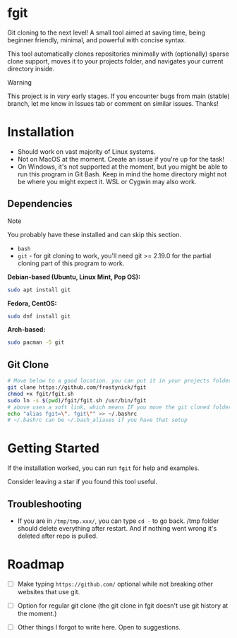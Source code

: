 
# fgit

Git cloning to the next level! A small tool aimed at saving time, being beginner friendly, minimal, and powerful with concise syntax.

This tool automatically clones repositories minimally with (optionally) sparse clone support, moves it to your projects folder, and navigates your current directory inside.

> [!WARNING]  
> This project is in *very* early stages. If you encounter bugs from main (stable) branch, let me know in Issues tab or comment on similar issues. Thanks!

# Installation

- Should work on vast majority of Linux systems.
- Not on MacOS at the moment. Create an issue if you're up for the task!
- On Windows, it's not supported at the moment, but you might be able to run this program in Git Bash. Keep in mind the home directory might not be where you might expect it. WSL or Cygwin may also work.

## Dependencies

> [!NOTE]  
> You probably have these installed and can skip this section.

- `bash`
- `git` - for git cloning to work, you'll need git >= 2.19.0 for the partial cloning part of this program to work.

**Debian-based (Ubuntu, Linux Mint, Pop OS):**

```sh
sudo apt install git
```

**Fedora, CentOS:**

```sh
sudo dnf install git
```

**Arch-based:**

```sh
sudo pacman -S git
```

## Git Clone

```sh
# Move below to a good location. you can put it in your projects folder too for easier management.
git clone https://github.com/frostynick/fgit
chmod +x fgit/fgit.sh
sudo ln -s $(pwd)/fgit/fgit.sh /usr/bin/fgit
# above uses a soft link, which means IF you move the git cloned folder, you will need to `rm` the old link and link it again.
echo "alias fgit=\". fgit\"" >> ~/.bashrc
# ~/.bashrc can be ~/.bash_aliases if you have that setup
```

<!--
On MacOS (in theory) you'll need to change `/usr/bin` to `/usr/local/bin` as far as I know.
https://support.apple.com/en-us/102149
-->

# Getting Started

If the installation worked, you can run `fgit` for help and examples.

Consider leaving a star if you found this tool useful.

## Troubleshooting

- If you are in `/tmp/tmp.xxx/`, you can type `cd -` to go back. /tmp folder should delete everything after restart. And if nothing went wrong it's deleted after repo is pulled.

# Roadmap

- [ ] Make typing `https://github.com/` optional while not breaking other websites that use git.
- [ ] Option for regular git clone (the git clone in fgit doesn't use git history at the moment.)
- [ ] Other things I forgot to write here. Open to suggestions.

